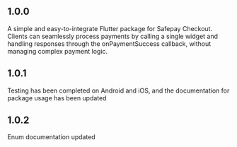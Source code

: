 ## 1.0.0

A simple and easy-to-integrate Flutter package for Safepay Checkout. Clients can seamlessly process payments by calling a single widget and handling responses through the onPaymentSuccess callback, without managing complex payment logic.

## 1.0.1

Testing has been completed on Android and iOS, and the documentation for package usage has been
updated

## 1.0.2

Enum documentation updated
